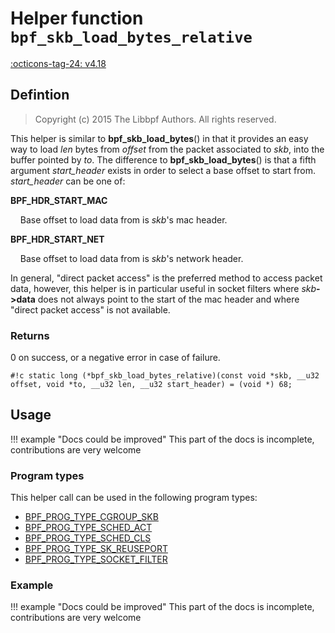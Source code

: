 # Helper function `bpf_skb_load_bytes_relative`

<!-- [FEATURE_TAG](bpf_skb_load_bytes_relative) -->
[:octicons-tag-24: v4.18](https://github.com/torvalds/linux/commit/4e1ec56cdc59746943b2acfab3c171b930187bbe)
<!-- [/FEATURE_TAG] -->

## Defintion

> Copyright (c) 2015 The Libbpf Authors. All rights reserved.


<!-- [HELPER_FUNC_DEF] -->
This helper is similar to **bpf_skb_load_bytes**() in that it provides an easy way to load _len_ bytes from _offset_ from the packet associated to _skb_, into the buffer pointed by _to_. The difference to **bpf_skb_load_bytes**() is that a fifth argument _start_header_ exists in order to select a base offset to start from. _start_header_ can be one of:

**BPF_HDR_START_MAC**

&nbsp;&nbsp;&nbsp;&nbsp;Base offset to load data from is _skb_'s mac header.

**BPF_HDR_START_NET**

&nbsp;&nbsp;&nbsp;&nbsp;Base offset to load data from is _skb_'s network header.

In general, "direct packet access" is the preferred method to access packet data, however, this helper is in particular useful in socket filters where _skb_**->data** does not always point to the start of the mac header and where "direct packet access" is not available.

### Returns

0 on success, or a negative error in case of failure.

`#!c static long (*bpf_skb_load_bytes_relative)(const void *skb, __u32 offset, void *to, __u32 len, __u32 start_header) = (void *) 68;`
<!-- [/HELPER_FUNC_DEF] -->

## Usage

!!! example "Docs could be improved"
    This part of the docs is incomplete, contributions are very welcome

### Program types

This helper call can be used in the following program types:

<!-- DO NOT EDIT MANUALLY -->
<!-- [HELPER_FUNC_PROG_REF] -->
 * [BPF_PROG_TYPE_CGROUP_SKB](../program-type/BPF_PROG_TYPE_CGROUP_SKB.md)
 * [BPF_PROG_TYPE_SCHED_ACT](../program-type/BPF_PROG_TYPE_SCHED_ACT.md)
 * [BPF_PROG_TYPE_SCHED_CLS](../program-type/BPF_PROG_TYPE_SCHED_CLS.md)
 * [BPF_PROG_TYPE_SK_REUSEPORT](../program-type/BPF_PROG_TYPE_SK_REUSEPORT.md)
 * [BPF_PROG_TYPE_SOCKET_FILTER](../program-type/BPF_PROG_TYPE_SOCKET_FILTER.md)
<!-- [/HELPER_FUNC_PROG_REF] -->

### Example

!!! example "Docs could be improved"
    This part of the docs is incomplete, contributions are very welcome

